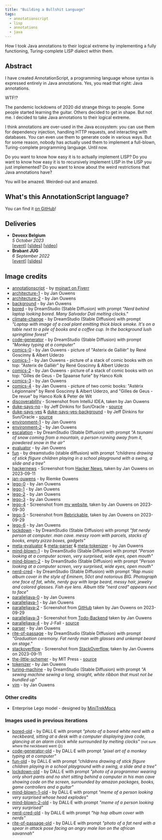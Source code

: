 ```yaml
---
title: "Building a Bullshit Language"
tags:
  - annotationscript
  - lisp
  - annotations
  - java
---
```


How I took Java annotations to their logical extreme by implementing a fully functioning, Turing-complete LISP dialect within them.

## Abstract

I have created AnnotationScript, a programming language whose syntax is expressed entirely in Java annotations. Yes, you read that right: Java annotations.

WTF!?

The pandemic lockdowns of 2020 did strange things to people. Some people started learning the guitar. Others decided to get in shape. But not me. I decided to take Java annotations to their logical extreme.

I think annotations are over-used in the Java ecosystem: you can use them for dependency injection, handling HTTP requests, and interacting with databases. You can even use them to generate code in various ways. But for some reason, nobody has actually used them to implement a full-blown, Turing-complete programming language. Until now.

Do you want to know how easy it is to actually implement LISP? Do you want to know how easy it is to recursively implement LISP in the LISP you just implemented? Do you want to know about the weird restrictions that Java annotations have?

You will be amazed. Weirded-out and amazed.

## What's this AnnotationScript language?

You can find it [on GitHub](https://github.com/jqno/AnnotationScript)!

## Deliveries

- **Devoxx Belgium**
  <br>
  _5 October 2023_
  <br>
  [[event](https://devoxx.be)] [[slides](/talks/slides/bullshitlanguage/2023-10-05-devoxx)] [[video](https://www.youtube.com/watch?v=Q6h36S7caNU)]
- **Brabant JUG**
  <br>
  _6 September 2022_
  <br>
  [[event](https://twitter.com/BrabantJug/status/1556653234726518785)] [[slides](/talks/slides/bullshitlanguage/2022-09-06-brabantjug)]

## Image credits

- [annotationscript](/talks/slides/bullshitlanguage/images/annotationscript.png) - by [moinart on Fiverr](https://www.fiverr.com/moinart)
- [architecture-1](/talks/slides/bullshitlanguage/images/architecture-1.png) - by Jan Ouwens
- [architecture-2](/talks/slides/bullshitlanguage/images/architecture-2.png) - by Jan Ouwens
- [background](/talks/slides/bullshitlanguage/images/background.png) - by Jan Ouwens
- [bored](/talks/slides/bullshitlanguage/images/bored.png) - by DreamStudio (Stable Diffusion) with prompt _"Nerd behind laptop looking bored. Many Salvador Dali melting clocks."_
- [climate-change](/talks/slides/bullshitlanguage/images/climate-change.png) - by DreamStudio (Stable Diffusion) with prompt _"Laptop with image of a coal plant emitting thick black smoke. It's on a table next to a pile of books and a coffee cup. In the background lush springtime forest"_
- [code-generator](/talks/slides/bullshitlanguage/images/code-generator.png) - by DreamStudio (Stable Diffusion) with prompt _"Monkey typing at a computer"_
- [comics-0](/talks/slides/bullshitlanguage/images/comics-0.jpg) - by Jan Ouwens - picture of "Asterix de Galliër" by René Goscinny & Albert Uderzo
- [comics-1](/talks/slides/bullshitlanguage/images/comics-1.jpg) - by Jan Ouwens - picture of a stack of comic books with on top: "Asterix de Galliër" by René Goscinny & Albert Uderzo
- [comics-2](/talks/slides/bullshitlanguage/images/comics-2.jpg) - by Jan Ouwens - picture of a stack of comic books with on top: "Gilles de Geus - De Spaanse furie" by Hanco Kolk
- [comics-3](/talks/slides/bullshitlanguage/images/comics-3.png) - by Jan Ouwens
- [comics-4](/talks/slides/bullshitlanguage/images/comics-4.jpg) - by Jan Ouwens - picture of two comic books: "Astérix Légionnaire" by René Goscinny & Albert Uderzo, and "Gilles de Geus - De revue" by Hanco Kolk & Peter de Wit
- [discoverability](/talks/slides/bullshitlanguage/images/discoverability.png) - Screenshot from IntelliJ IDEA, taken by Jan Ouwens
- [duke-says-no](/talks/slides/bullshitlanguage/images/duke-says-no.png) - by Jeff Dinkins for Sun/Oracle - [source](https://wiki.openjdk.org/display/duke/Gallery)
- [duke-says-yes](/talks/slides/bullshitlanguage/images/duke-says-yes.png) & [duke-says-yes-background](/talks/slides/bullshitlanguage/images/duke-says-yes-background.png) - by Jeff Dinkins for Sun/Oracle - [source](https://wiki.openjdk.org/display/duke/Gallery)
- [environment-1](/talks/slides/bullshitlanguage/images/environment-1.png) - by Jan Ouwens
- [environment-2](/talks/slides/bullshitlanguage/images/environment-2.png) - by Jan Ouwens
- [escalation](/talks/slides/bullshitlanguage/images/escalation.png) - by DreamStudio (Stable Diffusion) with prompt _"A tsunami of snow coming from a mountain, a person running away from it, powdered snow in the air"_
- [evaluator](/talks/slides/bullshitlanguage/images/evaluator.png) - by Jan Ouwens
- [fun](/talks/slides/bullshitlanguage/images/fun.png) - by dreamstudio (stable diffusion) with prompt _"childrens drawing of stick fligure children playing in a school playground with a swing, a slide and a tree"_
- [hackernews](/talks/slides/bullshitlanguage/images/hackernews.png) - Screenshot from [Hacker News](https://news.ycombinator.com/), taken by Jan Ouwens on 2023-09-11
- [jan-ouwens](/talks/slides/bullshitlanguage/images/jan-ouwens.jpg) - by Riemke Ouwens
- [lego-0](/talks/slides/bullshitlanguage/images/lego-0.png) - by Jan Ouwens
- [lego-1](/talks/slides/bullshitlanguage/images/lego-1.jpg) - by Jan Ouwens
- [lego-2](/talks/slides/bullshitlanguage/images/lego-2.jpg) - by Jan Ouwens
- [lego-3](/talks/slides/bullshitlanguage/images/lego-3.png) - by Jan Ouwens
- [lego-4](/talks/slides/bullshitlanguage/images/lego-4.png) - Screenshot from [my website](https://jqno.nl/lego/tos/), taken by Jan Ouwens on 2023-09-30
- [lego-5](/talks/slides/bullshitlanguage/images/lego-5.png) - Screenshot from [Rebrickable](https://rebrickable.com/mocs/MOC-159312/jqno/minimalistic-star-trek-the-original-series-cast), taken by Jan Ouwens on 2023-09-29
- [lego-6](/talks/slides/bullshitlanguage/images/lego-6.jpg) - by Jan Ouwens
- [lockdown](/talks/slides/bullshitlanguage/images/lockdown.png) - by DreamStudio (Stable Diffusion) with prompt _"fat nerdy person at computer. man cave. messy room with parcels, stacks of books, empty pizza boxes, gadgets"_
- [meta-evaluator](/talks/slides/bullshitlanguage/images/meta-evaluator.png) & [meta-parser](/talks/slides/bullshitlanguage/images/meta-parser.png) & [meta-tokenizer](/talks/slides/bullshitlanguage/images/meta-tokenizer.png) - by Jan Ouwens
- [mind-blown-1](/talks/slides/bullshitlanguage/images/mind-blown-1.png) - by DreamStudio (Stable Diffusion) with prompt _"Person looking at a computer screen, very surprised, wide eyes, open mouth"_
- [mind-blown-2](/talks/slides/bullshitlanguage/images/mind-blown-2.png) - by DreamStudio (Stable Diffusion) with prompt _"Person looking at a computer screen, very surprised, wide eyes, open mouth"_
- [nerd-cred](/talks/slides/bullshitlanguage/images/nerd-cred.png) - by DreamStudio (Stable Diffusion) with prompt _"Rap music album cover in the style of Eminem, 50ct and notorious BIG. Photograph one face of fat, white, nerdy guy with large beard, messy hair, jewelry and colored glasses. Fish eye lens. Album title "nerd cred" appears next to face"_
- [paralleljava-0](/talks/slides/bullshitlanguage/images/paralleljava-0.png) - by Jan Ouwens
- [paralleljava-1](/talks/slides/bullshitlanguage/images/paralleljava-1.png) - by Jan Ouwens
- [paralleljava-2](/talks/slides/bullshitlanguage/images/paralleljava-2.png) - Screenshot from [GitHub](https://github.com/jqno/PicoTest) taken by Jan Ouwens on 2023-09-29
- [paralleljava-3](/talks/slides/bullshitlanguage/images/paralleljava-3.png) - Screenshot from [Todo-Backend](http://www.todobackend.com) taken by Jan Ouwens
- [paralleljava-4](/talks/slides/bullshitlanguage/images/paralleljava-4.png) - by J-Fall - [source](https://www.youtube.com/watch?v=R0WnUd01f14)
- [parser](/talks/slides/bullshitlanguage/images/parser.png) - by Jan Ouwens
- [rite-of-passage](/talks/slides/bullshitlanguage/images/rite-of-passage.png) - by DreamStudio (Stable Diffusion) with prompt _"Graduation ceremony. Fat nerdy man with glasses and unkempt beard on stage."_
- [stackoverflow](/talks/slides/bullshitlanguage/images/stackoverflow.png) - Screenshot from [StackOverflow](https://stackoverflow.com/), taken by Jan Ouwens on 2023-09-11
- [the-little-schemer](/talks/slides/bullshitlanguage/images/the-little-schemer.jpg) - by MIT Press - [source](https://mitpress.mit.edu/9780262560993/the-little-schemer/)
- [tokenizer](/talks/slides/bullshitlanguage/images/tokenizer.png) - by Jan Ouwens
- [turing-machine](/talks/slides/bullshitlanguage/images/turing-machine.png) - by DreamStudio (Stable Diffusion) with prompt _"A sewing machine sewing a long, straight, white ribbon that must not be bundled up"_
- [vim](/talks/slides/bullshitlanguage/images/vim.png) - by Jan Ouwens

### Other credits

- Enterprise Lego model - designed by [MiniTrekMocs](https://www.minitrekmocs.com/)

### Images used in previous iterations

- [bored-old](/talks/slides/bullshitlanguage/images/bored-old.png) - by DALL·E with prompt _"photo of a bored white nerd with a neckbeard, sitting at a desk with a computer displaying java code, glancing at an alarm clock while surrounded by melting clocks"_ <small>(not sure where the neckbeard went 😉)</small>
- [code-generator-old](/talks/slides/bullshitlanguage/images/code-generator-old.png) - by DALL·E with prompt _"pixel art of a monkey typing at a computer"_
- [fun-old](/talks/slides/bullshitlanguage/images/fun-old.png) - by DALL·E with prompt _"childrens drawing of stick fligure children playing in a school playground with a swing, a slide and a tree"_
- [lockdown-old](/talks/slides/bullshitlanguage/images/lockdown-old.png) - by DALL·E with prompt _"photo of a programmer wearing only short pants and no shirt sitting behind a computer in his man cave showing code on the screen, surrounded by amazon packages, books, game controllers and a guitar"_
- [mind-blown-1-old](/talks/slides/bullshitlanguage/images/mind-blown-1-old.png) - by DALL·E with prompt _"meme of a person looking very surprised whose head explodes"_
- [mind-blown-2-old](/talks/slides/bullshitlanguage/images/mind-blown-2-old.png) - by DALL·E with prompt _"meme of a person looking very surprised"_
- [nerd-cred-old](/talks/slides/bullshitlanguage/images/nerd-cred-old.png) - by DALL·E with prompt _"hip hop album cover with nerds"_
- [rite-of-passage-old](/talks/slides/bullshitlanguage/images/rite-of-passage-old.png) - by DALL·E with prompt _"photo of a fat nerd with a spear in attack pose facing an angry male lion on the african savannah"_

